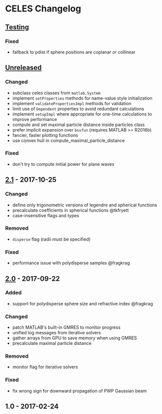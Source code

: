 # CELES Changelog

<!--
  format inspired by [Keep a Changelog](http://keepachangelog.com/en/1.0.0/)
  
  please use the following types where appropriate
    Added       for new features.
    Changed     for changes in existing functionality.
    Deprecated  for soon-to-be removed features.
    Removed     for now removed features.
    Fixed       for any bug fixes.
-->


## [Testing]
### Fixed
- fallback to pdist if sphere positions are coplanar or collinear

## [Unreleased]
### Changed
- subclass celes classes from `matlab.System`
- implement `setProperties` methods for name-value style initialization
- implement `validatePropertiesImpl` methods for validation
- limit use of `Dependent` properties to avoid redundant calculations
- implement `setupImpl` where appropriate for one-time calculations to improve performance
- compute and set maximal particle distance inside particles class
- prefer implicit expansion over `bsxfun` (requires MATLAB >= R2016b)
- fancier, faster plotting functions
- use convex hull in compute_maximal_particle_distance

### Fixed
- don't try to compute initial power for plane waves

## [2.1] - 2017-10-25
### Changed
- define only trigonometric versions of legendre and spherical functions
- precalculate coefficients in spherical functions @tkfryett
- case-insensitive flags and types

### Removed
- `disperse` flag (radii must be specified)

### Fixed
- performance issue with polydisperse samples @fragkrag

## [2.0] - 2017-09-22
### Added
- support for polydisperse sphere size and refractive index @fragkrag

### Changed
- patch MATLAB's built-in GMRES to monitor progress
- unified log messages from iterative solvers
- gather arrays from GPU to save memory when using GMRES
- precalculate maximal particle distance

### Removed
- monitor flag for iterative solvers

### Fixed
- fix wrong sign for downward propagation of PWP Gaussian beam


## 1.0 - 2017-02-24

[Testing]: https://github.com/disordered-photonics/celes/compare/HEAD...develop
[Unreleased]: https://github.com/disordered-photonics/celes/compare/v2.1...HEAD
[2.1]: https://github.com/disordered-photonics/celes/compare/v2.0...v2.1
[2.0]: https://github.com/disordered-photonics/celes/compare/v1.0...v2.0
